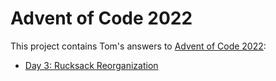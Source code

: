 # Advent of Code 2022

This project contains Tom's answers to [Advent of Code 2022](https://adventofcode.com/):

* [Day 3: Rucksack Reorganization](./Day%203)
